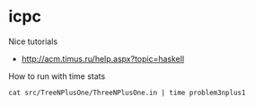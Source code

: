 # icpc

Nice tutorials
 - http://acm.timus.ru/help.aspx?topic=haskell

How to run with time stats

```
cat src/TreeNPlusOne/ThreeNPlusOne.in | time problem3nplus1
```

